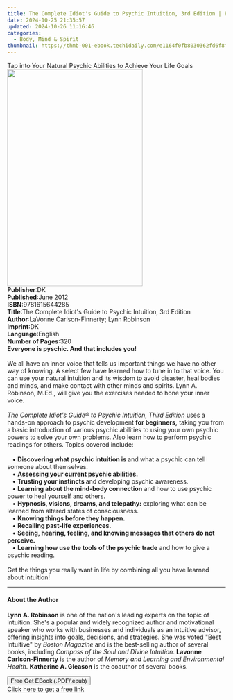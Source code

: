 ```yaml
---
title: The Complete Idiot's Guide to Psychic Intuition, 3rd Edition | Free Book
date: 2024-10-25 21:35:57
updated: 2024-10-26 11:16:46
categories:
  - Body, Mind & Spirit
thumbnail: https://thmb-001-ebook.techidaily.com/e1164f0fb8030362fd6f8faafac1ece8ad6e5823e6b53a52d3e531d41126b0a1.jpg
---
```

<main id="book-container">
  <div class="flex flex-col">
    <div class="book-brief flex-1 py-6 px-4 sm:p-6 md:py-10 md:px-8">
      <!-- brief-->
      <div class="book-brief-main">
        Tap into Your Natural Psychic Abilities to Achieve Your Life Goals
      </div>
    </div>
    <div
      class="book-meta-info flex-1 grid gap-4 col-start-1 col-end-3 row-start-1 sm:mb-6 sm:grid-cols-4 lg:gap-6 lg:col-start-2 lg:row-end-6 lg:row-span-6 lg:mb-0"
    >
      <div
        class="book-meta-info-left place-content-center mt-4 p-4 text-sm leading-6 col-start-2 col-span-2 dark:text-slate-400"
      >
        <img
          class="w-full h-500 object-cover rounded-lg sm:h-255 sm:col-span-2 lg:col-span-full"
          src="https://img-001-ebook.techidaily.com/d5fddb977f39a7b018d79ee7cc0b94b0ca4fe2fbe2acef8e9104d4ea2ce4432c.jpg"
          alt=""
          width="312"
          height="500"
        />
      </div>
      <div
        class="book-meta-info-right mt-2 col-start-1 row-start-2 col-span-3 self-center"
      >
        <!-- meta data  -->
        <div class="flex flex-col px-4 md:px-8">
          <div class="flex-1">
            <strong>Publisher</strong>:<span class="px-2">DK</span>
          </div>
          <div class="flex-1">
            <strong>Published</strong>:<span class="px-2">June 2012</span>
          </div>
          <div class="flex-1">
            <strong>ISBN</strong>:<span class="px-2">9781615644285</span>
          </div>
          <div class="flex-1">
            <strong>Title</strong>:<span class="px-2"
              >The Complete Idiot&#39;s Guide to Psychic Intuition, 3rd
              Edition</span
            >
          </div>
          <div class="flex-1">
            <strong>Author</strong>:<span class="px-2"
              >LaVonne Carlson-Finnerty; Lynn Robinson</span
            >
          </div>
          <div class="flex-1">
            <strong>Imprint</strong>:<span class="px-2">DK</span>
          </div>
          <div class="flex-1">
            <strong>Language</strong>:<span class="px-2">English</span>
          </div>
          <div class="flex-1">
            <strong>Number of Pages</strong>:<span class="px-2">320</span>
          </div>
        </div>
      </div>
    </div>
    <div class="book-description flex-1 py-6 px-4 sm:p-6 md:py-10 md:px-8">
      <div class="book-description-main">
        <div accordion-content="" id="description">
          <b>Everyone is pyschic. And that includes you!</b><br /><br />We all
          have an inner voice that tells us important things we have no other
          way of knowing. A select few have learned how to tune in to that
          voice. You can use your natural intuition and its wisdom to avoid
          disaster, heal bodies and minds, and make contact with other minds and
          spirits.&nbsp;Lynn A. Robinson, M.Ed., will give you the exercises
          needed to hone your inner voice.<br /><br /><i
            >The Complete Idiot's Guide® to Psychic Intuition, Third Edition</i
          >&nbsp;uses a hands-on approach to psychic development
          <b>for beginners,</b> taking you from a basic introduction of various
          psychic abilities to using your own psychic powers to solve your own
          problems. Also learn how to&nbsp;perform psychic readings for others.
          Topics covered include: <br /><br />&nbsp;&nbsp;&nbsp;•&nbsp;<b
            >Discovering what psychic intuition is </b
          >and what a psychic can tell someone about themselves.
          <br />&nbsp;&nbsp;&nbsp;•&nbsp;<b
            >Assessing your current psychic abilities.</b
          >
          <br />&nbsp;&nbsp;&nbsp;•&nbsp;<b>Trusting your instincts </b>and
          developing psychic awareness. <br />&nbsp;&nbsp;&nbsp;•&nbsp;<b
            >Learning about the mind-body connection</b
          >
          and how to use psychic power to heal yourself and others.
          <br />&nbsp;&nbsp;&nbsp;•&nbsp;<b
            >Hypnosis, visions, dreams, and telepathy: </b
          >exploring what can be learned from altered states of consciousness.
          <br />&nbsp;&nbsp;&nbsp;•&nbsp;<b
            >Knowing things before they happen.</b
          >
          <br />&nbsp;&nbsp;&nbsp;•&nbsp;<b>Recalling past-life experiences.</b>
          <br />&nbsp;&nbsp;&nbsp;•&nbsp;<b
            >Seeing, hearing, feeling, and knowing messages that others do not
            perceive.</b
          >
          <br />&nbsp;&nbsp;&nbsp;•&nbsp;<b
            >Learning how use the tools of the psychic trade</b
          >
          and how to give a psychic reading. <br /><br />Get the things you
          really want in life by combining all you have learned about intuition!
        </div>
        <div class="accordion-fader"></div>
      </div>
    </div>
    <div class="book-excerpts flex-1 py-6 px-4 sm:p-6 md:py-10 md:px-8">
      <!-- excerpts-->
      <div class="book-excerpts-main">
        <hr />
        <h4 class="placeholder placeholder-heading">
          <span>About the Author</span>
        </h4>
        <p>
          <b>Lynn A. Robinson</b> is one of the nation's leading experts on the
          topic of intuition. She's a popular and widely recognized author and
          motivational speaker who works with businesses and individuals as an
          intuitive advisor, offering insights into goals, decisions, and
          strategies. She was voted "Best Intuitive" by
          <i>Boston Magazine</i> and is the best-selling author of several
          books, including <i>Compass of the Soul and Divine Intuition</i>.
          <b>Lavonne Carlson-Finnerty</b> is the author of
          <i>Memory and Learning and Environmental Health</i>.
          <b>Katherine A. Gleason</b> is the coauthor of several books.
        </p>
      </div>
    </div>
    <div
      class="book-about-author flex-1 py-6 px-4 sm:p-6 md:py-10 md:px-8"
    ></div>
    <div class="book-free-get flex-1 py-6 px-4 sm:p-6 md:py-10 md:px-8">
      <button
        id="btn-free-get"
        class="bg-blue-500 hover:bg-blue-700 text-white font-bold py-2 px-4 rounded"
      >
        Free Get EBook (.PDF/.epub)
      </button>
      <div id="countdown-display" class="px-2 text-lg mt-2"></div>
      <a
        id="free-link"
        class="hidden bg-blue-500 hover:bg-blue-700 text-white font-bold py-2 px-4 rounded"
        href="https://www.ebooks.com/en-us/book/1180513/the-complete-idiot-s-guide-to-psychic-intuition-3rd-edition/lavonne-carlson-finnerty/"
        target="_blank"
        >Click here to get a free link</a
      >
    </div>
    <script>
      let countdownTime = 0;
      let countdownInterval = null;
      document
        .getElementById('btn-free-get')
        .addEventListener('click', startCountdown);
      function startCountdown() {
        countdownTime = new Date().getTime() + 60000 * 3;
        countdownInterval = setInterval(updateCountdown, 1000);
        document.getElementById('btn-free-get').disabled = true;
        document
          .getElementById('btn-free-get')
          .classList.add('bg-gray-500', 'cursor-not-allowed');
      }
      function updateCountdown() {
        let currentTime = new Date().getTime();
        let timeLeft = countdownTime - currentTime;
        let secondsLeft = Math.floor(timeLeft / 1000);
        document.getElementById('countdown-display').innerHTML =
          `Remaining time: ${secondsLeft} seconds.`;
        if (secondsLeft <= 0) {
          clearInterval(countdownInterval);
          document.getElementById('btn-free-get').classList.add('hidden');
          document.getElementById('free-link').classList.remove('hidden');
          document.getElementById('countdown-display').innerHTML = '';
        }
      }
    </script>
  </div>
</main>
